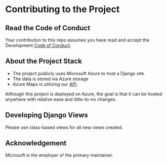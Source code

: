 # Contributing to the Project

## Read the Code of Conduct
Your contribution to this repo assumes you have read and accept the Development [Code of Conduct](./CODE_OF_CONDUCT).

## About the Project Stack
- The project publicly uses Microsoft Azure to host a Django site. 
- The data is stored via Azure storage
- Azure Maps is utilizing our [API](https://diversityorgs-django.azurewebsites.net).

Although this project is deployed on Azure, the goal is that it can be hosted anywhere with relative ease and little-to-no changes.

## Developing Django Views
Please use class-based views for all new views created.

## Acknowledgement
Microsoft is the employer of the primary maintainer.




